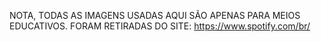 NOTA, TODAS AS IMAGENS USADAS AQUI SÃO APENAS PARA MEIOS EDUCATIVOS.
FORAM RETIRADAS DO SITE:
https://www.spotify.com/br/
